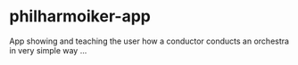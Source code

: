 philharmoiker-app
=================

App showing and teaching the user how a conductor conducts an orchestra in very simple way ...